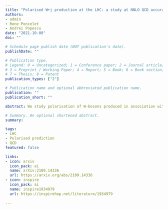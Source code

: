 ```yaml
---
title: "Polarised W+j production at the LHC: a study at NNLO QCD accuracy"
authors:
- admin
- Rene Poncelet
- Andrei Popescu
date: "2021-10-08"
doi: ""

# Schedule page publish date (NOT publication's date).
publishDate: ""

# Publication type.
# Legend: 0 = Uncategorized; 1 = Conference paper; 2 = Journal article;
# 3 = Preprint / Working Paper; 4 = Report; 5 = Book; 6 = Book section;
# 7 = Thesis; 8 = Patent
publication_types: ["2"]

# Publication name and optional abbreviated publication name.
publication: ""
publication_short: ""

abstract: We study polarisation of W-bosons produced in association with one jet at the LHC. In particular, we provide all necessary theoretical ingredients for the precise extraction of polarisation fractions. To that end, we present new polarised predictions up to NNLO QCD accuracy employing the narrow-width approximation, in two phase spaces: inclusive and fiducial.

# Summary. An optional shortened abstract.
summary: 

tags:
- LHC
- Polarised prediction
- QCD
featured: false

links:
- icon: arxiv
  icon_pack: ai
  name: arXiv:2109.14336
  url: https://arxiv.org/abs/2109.14336
- icon: inspire
  icon_pack: ai
  name: inspire1934979
  url: https://inspirehep.net/literature/1934979
  
---
```

